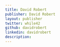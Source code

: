 ```yaml
---
title: David Robert
publisher: David Robert
layout: publisher
twitter: while42
github: davidrobert
linkedin: davidrobert
description:
---
```

